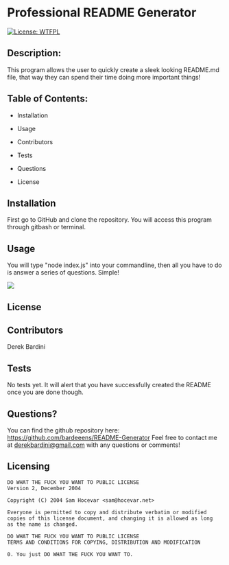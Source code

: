 # **Professional README Generator** 
[![License: WTFPL](https://img.shields.io/badge/License-WTFPL-brightgreen.svg)](http://www.wtfpl.net/about/) 
## Description:
This program allows the user to quickly create a sleek looking README.md file, that way they can spend their time doing more important things! 
  ## Table of Contents: 
* Installation 

* Usage 
* Contributors 
* Tests 
* Questions 
* License 
## Installation 
First go to GitHub and clone the repository. You will access this program through gitbash or terminal. 
## Usage 
You will type "node index.js" into your commandline, then all you have to do is answer a series of questions. Simple!

![](Develop/programpreview.gif)

## License 
## Contributors 
Derek Bardini 
## Tests 
No tests yet. It will alert that you have successfully created the README once you are done though. 
## Questions? 

 You can find the github repository here: 
https://github.com/bardeeens/README-Generator 
 Feel free to contact me at derekbardini@gmail.com with any questions or comments! 

## Licensing 
    DO WHAT THE FUCK YOU WANT TO PUBLIC LICENSE
    Version 2, December 2004

    Copyright (C) 2004 Sam Hocevar <sam@hocevar.net>

    Everyone is permitted to copy and distribute verbatim or modified
    copies of this license document, and changing it is allowed as long
    as the name is changed.

    DO WHAT THE FUCK YOU WANT TO PUBLIC LICENSE
    TERMS AND CONDITIONS FOR COPYING, DISTRIBUTION AND MODIFICATION

    0. You just DO WHAT THE FUCK YOU WANT TO.